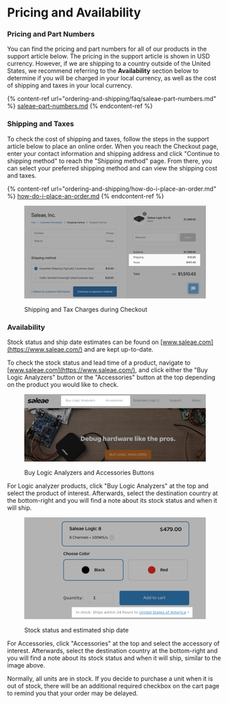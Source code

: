 # Pricing and Availability

### Pricing and Part Numbers

You can find the pricing and part numbers for all of our products in the support article below. The pricing in the support article is shown in USD currency. However, if we are shipping to a country outside of the United States, we recommend referring to the **Availability** section below to determine if you will be charged in your local currency, as well as the cost of shipping and taxes in your local currency.

{% content-ref url="ordering-and-shipping/faq/saleae-part-numbers.md" %}
[saleae-part-numbers.md](ordering-and-shipping/faq/saleae-part-numbers.md)
{% endcontent-ref %}

### Shipping and Taxes

To check the cost of shipping and taxes, follow the steps in the support article below to place an online order. When you reach the Checkout page, enter your contact information and shipping address and click "Continue to shipping method" to reach the "Shipping method" page. From there, you can select your preferred shipping method and can view the shipping cost and taxes.

{% content-ref url="ordering-and-shipping/how-do-i-place-an-order.md" %}
[how-do-i-place-an-order.md](ordering-and-shipping/how-do-i-place-an-order.md)
{% endcontent-ref %}

<figure><img src=".gitbook/assets/Screen Shot 2022-10-12 at 1.35.16 PM.png" alt=""><figcaption><p>Shipping and Tax Charges during Checkout</p></figcaption></figure>

### Availability

Stock status and ship date estimates can be found on [www.saleae.com](https://www.saleae.com/) and are kept up-to-date.

To check the stock status and lead time of a product, navigate to [www.saleae.com](https://www.saleae.com/), and click either the "Buy Logic Analyzers" button or the "Accessories" button at the top depending on the product you would like to check.

<figure><img src=".gitbook/assets/Screen Shot 2022-10-12 at 1.40.31 PM.png" alt=""><figcaption><p>Buy Logic Analyzers and Accessories Buttons</p></figcaption></figure>

For Logic analyzer products, click "Buy Logic Analyzers" at the top and select the product of interest. Afterwards, select the destination country at the bottom-right and you will find a note about its stock status and when it will ship.

<figure><img src=".gitbook/assets/Screen Shot 2022-10-12 at 1.43.50 PM.png" alt=""><figcaption><p>Stock status and estimated ship date</p></figcaption></figure>

For Accessories, click "Accessories" at the top and select the accessory of interest. Afterwards, select the destination country at the bottom-right and you will find a note about its stock status and when it will ship, similar to the image above.

Normally, all units are in stock. If you decide to purchase a unit when it is out of stock, there will be an additional required checkbox on the cart page to remind you that your order may be delayed.
